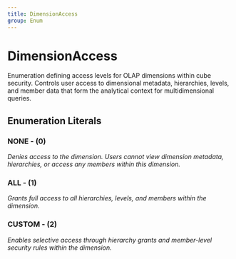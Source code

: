 ```yaml
---
title: DimensionAccess
group: Enum
---
```


# DimensionAccess<a name="enum-dimensionaccess"></a>

Enumeration defining access levels for OLAP dimensions within cube security. Controls user access to dimensional metadata, hierarchies, levels, and member data that form the analytical context for multidimensional queries.
## Enumeration Literals

### NONE - (0)

<em>Denies access to the dimension. Users cannot view dimension metadata, hierarchies, or access any members within this dimension.</em>

### ALL - (1)

<em>Grants full access to all hierarchies, levels, and members within the dimension.</em>

### CUSTOM - (2)

<em>Enables selective access through hierarchy grants and member-level security rules within the dimension.</em>


